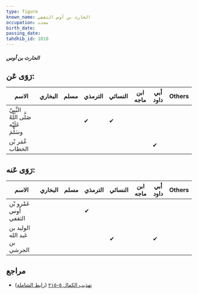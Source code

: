 ```yaml
---
type: figure
known_name: الحارث بن أوس الثقفي
occupation: محدث
birth_date:
passing_date:
tahdhib_id: 1010
---
```

##### الحارث بن أوس

## رَوَى عَن:
| الاسم                                     | البخاري | مسلم | الترمذي | النسائي | ابن ماجه | أبي داود | Others |
| ----------------------------------------- | ------- | ---- | ------- | ------- | -------- | -------- | ------ |
| النَّبِيّ صَلَّى اللَّهُ عَلَيْه وسَلَّمَ |         |      | ✔       | ✔       |          |          |        |
| عُمَر بْن الخطاب                          |         |      |         |         |          | ✔        |        |
## رَوَى عَنه:
| الاسم                         | البخاري | مسلم | الترمذي | النسائي | ابن ماجه | أبي داود | Others |
| ----------------------------- | ------- | ---- | ------- | ------- | -------- | -------- | ------ |
| عَمْرو بْن أوس الثقفي         |         |      | ✔       |         |          |          |        |
| الوليد بن عَبد الله بن الجرشي |         |      |         | ✔       |          | ✔        |        |
## مراجع
- [تهذيب الكمال ٥-٢١٥](obsidian://open?vault=Tahdhib-al-Kamal&file=Figures/١٠١٠-الحارث%20بن%20أوس) ([رابط الشاملة](https://shamela.ws/book/3722/2293))